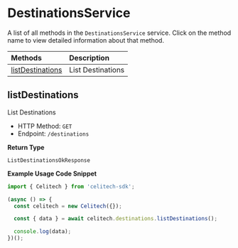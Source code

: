 # DestinationsService

A list of all methods in the `DestinationsService` service. Click on the method name to view detailed information about that method.

| Methods                               | Description       |
| :------------------------------------ | :---------------- |
| [listDestinations](#listdestinations) | List Destinations |

## listDestinations

List Destinations

- HTTP Method: `GET`
- Endpoint: `/destinations`

**Return Type**

`ListDestinationsOkResponse`

**Example Usage Code Snippet**

```typescript
import { Celitech } from 'celitech-sdk';

(async () => {
  const celitech = new Celitech({});

  const { data } = await celitech.destinations.listDestinations();

  console.log(data);
})();
```
